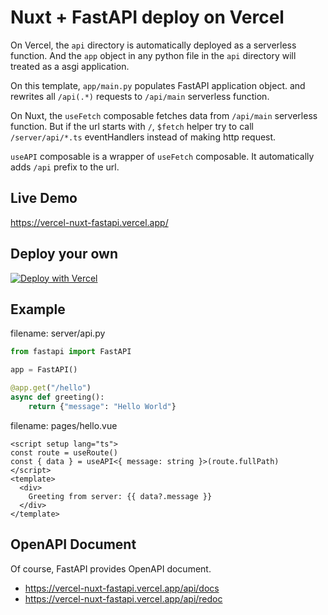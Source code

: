# Nuxt + FastAPI deploy on Vercel

On Vercel, the `api` directory is automatically deployed as a serverless function.
And the `app` object in any python file in the `api` directory will treated as a asgi application.

On this template, `app/main.py` populates FastAPI application object. and rewrites all `/api(.*)` requests to `/api/main` serverless function.

On Nuxt, the `useFetch` composable fetches data from `/api/main` serverless function.
But if the url starts with `/`, `$fetch` helper try to call `/server/api/*.ts` eventHandlers instead of making http request.

`useAPI` composable is a wrapper of `useFetch` composable. It automatically adds `/api` prefix to the url.

## Live Demo

https://vercel-nuxt-fastapi.vercel.app/

## Deploy your own


[![Deploy with Vercel](https://vercel.com/button)](https://vercel.com/new/clone?repository-url=https://github.com/comfuture/vercel-nuxt-fastapi&project-name=vercel-nuxt-fastapi&repository-name=vercel-nuxt-fastapi)

## Example

filename: server/api.py
```python
from fastapi import FastAPI

app = FastAPI()

@app.get("/hello")
async def greeting():
    return {"message": "Hello World"}
```

filename: pages/hello.vue
```vue
<script setup lang="ts">
const route = useRoute()
const { data } = useAPI<{ message: string }>(route.fullPath)
</script>
<template>
  <div>
    Greeting from server: {{ data?.message }}
  </div>
</template>
```

## OpenAPI Document

Of course, FastAPI provides OpenAPI document.

- https://vercel-nuxt-fastapi.vercel.app/api/docs
- https://vercel-nuxt-fastapi.vercel.app/api/redoc
